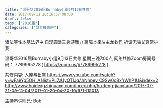 ```yaml
---
title: "温哥华2016届Burnaby小组9月13日共修"
date: 2017-09-11 20:16:57-08:00
draft: false
tags: ["2016届"]
categories: ["慧灯禅修班"]
---
```

诸法等性本基法界中 自现圆满三身游舞力
离障本来怙主龙钦巴 祈请无垢光尊常护我

温哥华2016届Burnaby小组9月13日共修
星期三晚7:00点
网络共修Zoom房间号码： 7789995278 ( https://zoom.us/j/7789995278 )

共修内容: 入座与出座
https://www.youtube.com/watch?v=wFa6Yg5OH_A&list=PL7aUyQTIJqAhNhpev_O9Sw0cBxfrWhP1U&index=2
http://www.huidengzhiguang.com/index.php/huideng-jiangtang/2016-07-21-09-15-04/2017-01-20-04-20-16/621-l15013

主持串讲师兄: Bob
